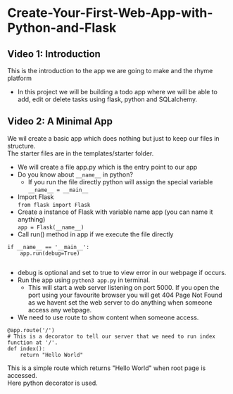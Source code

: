 # Create-Your-First-Web-App-with-Python-and-Flask

## Video 1: Introduction
This is the introduction to the app we are going to make and the rhyme platform
- In this project we will be building a todo app where we will be able to add, edit or delete tasks using flask, python and SQLalchemy.

## Video 2: A Minimal App
We wil create a basic app which does nothing but just to keep our files in structure.  
The starter files are in the templates/starter folder.
* We will create a file app.py which is the entry point to our app
* Do you know about `__name__` in python?
    * If you run the file directly python will assign the special variable `__name__ = __main__`  
* Import Flask  
`from flask import Flask`
* Create a instance of Flask with variable name app (you can name it anything)  
`app = Flask(__name__)`
* Call run() method in app if we execute the file directly  
```python3
if __name__ == '__main__':
    app.run(debug=True)
    
```
* debug is optional and set to true to view error in our webpage if occurs. 
* Run the app using `python3 app.py` in terminal.  
    * This will start a web server listening on port 5000. If you open the port using your favourite browser you will get 404 Page Not Found as we havent set the web server to do anything when someone access any webpage.
* We need to use route to show content when someone access.  
```python3
@app.route('/') 
# This is a decorator to tell our server that we need to run index function at '/'.
def index():
    return "Hello World"
```
This is a simple route which returns "Hello World" when root page is accessed.  
Here python decorator is used.